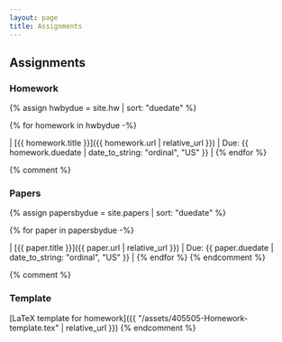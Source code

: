 ```yaml
---
layout: page
title: Assignments
---
```


## Assignments

### Homework

{% assign hwbydue = site.hw | sort: "duedate" %}

{% for homework in hwbydue -%}

| [{{ homework.title }}]({{ homework.url | relative_url }}) | Due: {{ homework.duedate | date_to_string: "ordinal", "US"  }} |
{% endfor %}


{% comment %}
### Papers

{% assign papersbydue = site.papers | sort: "duedate" %}

{% for paper in papersbydue -%}

| [{{ paper.title }}]({{ paper.url | relative_url }}) | Due: {{ paper.duedate | date_to_string: "ordinal", "US"  }} |
{% endfor %}
{% endcomment %}

{% comment %}
### Template

[LaTeX template for homework]({{ "/assets/405505-Homework-template.tex" | relative_url }})
{% endcomment %}
